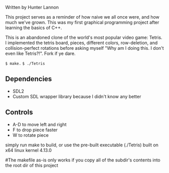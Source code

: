 Written by Hunter Lannon  

This project serves as a reminder of how naive we all once were, and how much we've grown. This was my first graphical programming project after learning the basics of C++. 

This is an abandoned clone of the world's most popular video game: Tetris. I implemented the tetris board, pieces, different 
colors, row-deletion, and collision-perfect rotations before asking myself "Why am I doing this. I don't even like Tetris?!". 
Fork if ye dare.

`$ make.`
`$ ./Tetris`

## __Dependencies__  
* SDL2  
* Custom SDL wrapper library because I didn't know any better

## __Controls__  
* A-D to move left and right
* F to drop piece faster
* W to rotate piece

simply run make to build, or use the pre-built executable (./Tetris) built on x64 linux kernel 4.13.0


#The makefile as-is only works if you copy all of the subdir's contents into the root dir of this project



